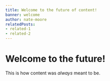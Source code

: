 ```yaml
---
title: Welcome to the future of content!
banner: welcome
author: nate-moore
relatedPosts:
- related-1
- related-2
---
```


# Welcome to the future!

This is how content was _always_ meant to be.
